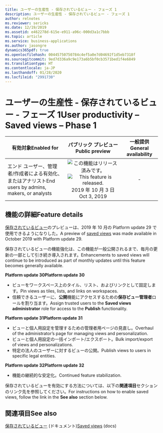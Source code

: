 ```yaml
---
title: ユーザーの生産性 - 保存されているビュー - フェーズ 1
description: ユーザーの生産性 - 保存されているビュー - フェーズ 1
author: relnotes
ms.reviewer: sericks
ms.date: 12/19/2019
ms.assetid: e462278d-615e-e911-a96c-000d3a1c7bbb
ms.topic: article
ms.service: business-applications
ms.author: jasongre
dynamics365pdf: true
ms.openlocfilehash: 00445750750784c4ef5a0e7d04692f1d5eb7318f
ms.sourcegitcommit: 9ed7d336a9c9e173a6b5bf0cb3571bed1f4e6849
ms.translationtype: HT
ms.contentlocale: ja-JP
ms.lasthandoff: 01/28/2020
ms.locfileid: "2991730"
---
```

# <a name="user-productivity--saved-views--phase-1"></a><span data-ttu-id="895ac-103">ユーザーの生産性 - 保存されているビュー - フェーズ 1</span><span class="sxs-lookup"><span data-stu-id="895ac-103">User productivity – Saved views – Phase 1</span></span>


| <span data-ttu-id="895ac-104">有効対象</span><span class="sxs-lookup"><span data-stu-id="895ac-104">Enabled for</span></span>    |  <span data-ttu-id="895ac-105">パブリック プレビュー</span><span class="sxs-lookup"><span data-stu-id="895ac-105">Public preview</span></span> | <span data-ttu-id="895ac-106">一般提供</span><span class="sxs-lookup"><span data-stu-id="895ac-106">General availability</span></span> | 
| ---------- | :----------: |:----------: |
|<span data-ttu-id="895ac-107">エンド ユーザー、管理者/作成者による有効化、またはアナリスト</span><span class="sxs-lookup"><span data-stu-id="895ac-107">End users by admins, makers, or analysts</span></span>|<span data-ttu-id="895ac-108">![この機能はリリース済みです。](/dynamics365-release-plan/media/green-checkmark.png "この機能はリリース済みです。")</span><span class="sxs-lookup"><span data-stu-id="895ac-108">![This feature is released.](/dynamics365-release-plan/media/green-checkmark.png "This feature is released.")</span></span> <span data-ttu-id="895ac-109">2019 年 10 月 3 日</span><span class="sxs-lookup"><span data-stu-id="895ac-109">Oct 3, 2019</span></span>| -|






## <a name="feature-details"></a><span data-ttu-id="895ac-110">機能の詳細</span><span class="sxs-lookup"><span data-stu-id="895ac-110">Feature details</span></span>
<!--feature detail start -->
<span data-ttu-id="895ac-111">[保存されているビュー](https://docs.microsoft.com/business-applications-release-notes/April19/dynamics365-finance-operations/saved-views)のプレビューは、2019 年 10 月の Platform update 29 で使用できるようになりした。</span><span class="sxs-lookup"><span data-stu-id="895ac-111">A preview of [saved views](https://docs.microsoft.com/business-applications-release-notes/April19/dynamics365-finance-operations/saved-views) was made available in October 2019 with Platform update 29.</span></span> 

<span data-ttu-id="895ac-112">保存されているビューの機能強化は、この機能が一般公開されるまで、毎月の更新の一部として引き続き導入されます。</span><span class="sxs-lookup"><span data-stu-id="895ac-112">Enhancements to saved views will continue to be introduced as part of monthly updates until this feature becomes generally available.</span></span>

<span data-ttu-id="895ac-113">**Platform update 30**</span><span class="sxs-lookup"><span data-stu-id="895ac-113">**Platform update 30**</span></span>

- <span data-ttu-id="895ac-114">ビューをワークスペース上のタイル、リスト、およびリンクとして固定します。</span><span class="sxs-lookup"><span data-stu-id="895ac-114">Pin views as tiles, lists, and links on workspaces.</span></span>
- <span data-ttu-id="895ac-115">信頼できるユーザーに、**公開**機能にアクセスするための**保存ビュー管理者**ロールを割り当ます。</span><span class="sxs-lookup"><span data-stu-id="895ac-115">Assign trusted users to the **Saved views administrator** role for access to the **Publish** functionality.</span></span>

<span data-ttu-id="895ac-116">**Platform update 31**</span><span class="sxs-lookup"><span data-stu-id="895ac-116">**Platform update 31**</span></span>

- <span data-ttu-id="895ac-117">ビューと個人用設定を管理するための管理者用ページの見直し。</span><span class="sxs-lookup"><span data-stu-id="895ac-117">Overhaul of the administrator’s page for managing views and personalization.</span></span>
- <span data-ttu-id="895ac-118">ビューと個人用設定の一括インポート/エクスポート。</span><span class="sxs-lookup"><span data-stu-id="895ac-118">Bulk import/export of views and personalizations.</span></span>
- <span data-ttu-id="895ac-119">特定の法人のユーザーに対するビューの公開。</span><span class="sxs-lookup"><span data-stu-id="895ac-119">Publish views to users in specific legal entities.</span></span>

<span data-ttu-id="895ac-120">**Platform update 32**</span><span class="sxs-lookup"><span data-stu-id="895ac-120">**Platform  update 32**</span></span>

- <span data-ttu-id="895ac-121">機能の継続的な安定化。</span><span class="sxs-lookup"><span data-stu-id="895ac-121">Continued feature stabilization.</span></span> 

<span data-ttu-id="895ac-122">保存されているビューを有効にする方法については、以下の**関連項目**セクションのリンク先を参照してください。</span><span class="sxs-lookup"><span data-stu-id="895ac-122">For instructions on how to enable saved views, follow the link in the **See also** section below.</span></span>
<!--feature detail end -->










## <a name="see-also"></a><span data-ttu-id="895ac-123">関連項目</span><span class="sxs-lookup"><span data-stu-id="895ac-123">See also</span></span>

<span data-ttu-id="895ac-124">[保存されているビュー](https://docs.microsoft.com/dynamics365/fin-ops-core/fin-ops/get-started/saved-views) (ドキュメント)</span><span class="sxs-lookup"><span data-stu-id="895ac-124">[Saved views](https://docs.microsoft.com/dynamics365/fin-ops-core/fin-ops/get-started/saved-views) (docs)</span></span>

